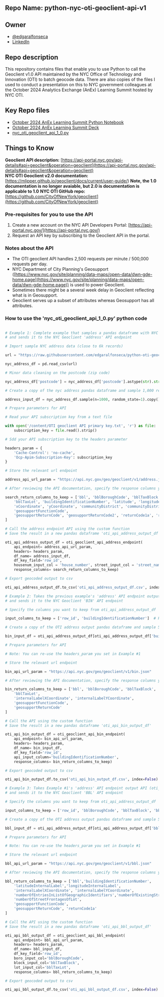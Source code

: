 

## Repo Name: python-nyc-oti-geoclient-api-v1

## Owner

- [@edgaralfonseca](https://github.com/edgaralfonseca)
- [LinkedIn](https://www.linkedin.com/in/edgar-alfonseca/)

## Repo description

This repository contains files that enable you to use Python to call the Geoclient v1.0 API maintained by the NYC Office of Technology and Innovation (OTI) to batch geocode data. There are also copies of the files I used to conduct a presentation on this to NYC government colleagues at the October 2024 Analytics Exchange (AnEx) Learning Summit hosted by NYC OTI.

## Key Repo files

- [October 2024 AnEx Learning Summit Python Notebook](https://github.com/edgaralfonseca/python-nyc-oti-geoclient-api-v1/blob/main/Oct_2024_AnEx_Learning_Summit_Notebook.ipynb)
- [October 2024 AnEx Learning Summit Deck](https://github.com/edgaralfonseca/python-nyc-oti-geoclient-api-v1/blob/main/Edgar%20AnEx%20Oct%202024%20Learning%20Summit%20Deck.pdf)
- [nyc_oti_geoclient_api_1_0.py](https://raw.githubusercontent.com/edgaralfonseca/python-nyc-oti-geoclient-api-v1/main/nyc_oti_geoclient_api_1_0.py)

## Things to Know

**Geoclient API description:** [https://api-portal.nyc.gov/api-details#api=geoclient&operation=geoclient](https://api-portal.nyc.gov/api-details#api=geoclient&operation=geoclient)  
**NYC OTI Geoclient v2.0 documentation:** [https://mlipper.github.io/geoclient/docs/current/user-guide/)
**Note, the 1.0 documentation is no longer avaiable, but 2.0 is documentation is applicable to 1.0**
**NYC OTI GitHub repo:** [https://github.com/CityOfNewYork/geoclient](https://github.com/CityOfNewYork/geoclient)

### Pre-requisites for you to use the API

1. Create a new account on the NYC API Developers Portal: [https://api-portal.nyc.gov/](https://api-portal.nyc.gov/)
2. Request an API key by subscribing to the Geoclient API in the portal.

### Notes about the API

- The OTI geoclient API handles 2,500 requests per minute / 500,000 requests per day.
- NYC Department of City Planning's Geosupport ([https://www.nyc.gov/site/planning/data-maps/open-data/dwn-gde-home.page](https://www.nyc.gov/site/planning/data-maps/open-data/dwn-gde-home.page)) is used to power Geoclient.
- Sometimes there might be a several week delay in Geoclient reflecting what is in Geosupport.
- Geoclient serves up a subset of attributes whereas Geosupport has all attributes.

### How to use the 'nyc_oti_geoclient_api_1_0.py' python code

```python

# Example 1: Complete example that samples a pandas dataframe with NYC addresses
# and sends it to the NYC Geoclient 'address' API endpoint

# Import sample NYC address data (close to 6k records)

url = "https://raw.githubusercontent.com/edgaralfonseca/python-oti-geoclient-api-v1/main/nyc_sample_almost_6k_addresses.csv"

nyc_address_df = pd.read_csv(url)

# Minor data cleaning on the postcode (zip code)

nyc_address_df['postcode'] = nyc_address_df['postcode'].astype(str).str[:5]

# Create a copy of the nyc address pandas dataframe and sample 1,000 records

address_input_df = nyc_address_df.sample(n=1000, random_state=1).copy()

# Prepare parameters for API

# Read your API subscription key from a text file

with open('/content/OTI geoclient API primary key.txt', 'r') as file:
    subscription_key = file.read().strip()

# Sdd your API subscription key to the headers parameter

headers_param = {
    'Cache-Control': 'no-cache',
    'Ocp-Apim-Subscription-Key': subscription_key
}

# Store the relevant url endpoint 

address_api_url_param = "https://api.nyc.gov/geo/geoclient/v1/address.json"

# After reviewing the API documentation, specify the response columns you are interested in keeping

search_return_columns_to_keep = ['bbl', 'bblBoroughCode', 'bblTaxBlock',
    'bblTaxLot', 'buildingIdentificationNumber', 'latitude', 'longitude',
    'xCoordinate', 'yCoordinate', 'communityDistrict', 'communityDistrictNumber',
    'geosupportFunctionCode',
    'geosupportReturnCode', 'geosupportReturnCode2', 'returnCode1a', 'returnCode1e'
]

# Call the address endpoint API using the custom function
# Save the result in a new pandas dataframe 'oti_api_address_output_df'

oti_api_address_output_df = oti_geoclient_api_address_endpoint(
    api_endpoint= address_api_url_param,
    headers= headers_param,
    df_name= address_input_df,
    df_key_field='row_id',
    housenum_input_col = 'house_number', street_input_col = 'street_name' , boro_input_col= 'borough' , zip_input_col= 'postcode',
    response_columns= search_return_columns_to_keep)

# Export geocoded output to csv

oti_api_address_output_df.to_csv('oti_api_address_output_df.csv', index=False)

# Example 2: Takes the previous example's 'address' API endpoint output (oti_api_address_output_df)
# and sends it to the NYC Geoclient 'BIN' API endpoint

# Specify the columns you want to keep from oti_api_address_output_df

input_columns_to_keep = ['row_id', 'buildingIdentificationNumber']  # Replace with the columns you want to keep

# Create a copy of the OTI address output pandas dataframe and sample 500 records

bin_input_df = oti_api_address_output_df[oti_api_address_output_df['buildingIdentificationNumber'].notna()][input_columns_to_keep].sample(n=500, random_state=1).copy()

# Prepare parameters for API

# Note: You can re-use the headers_param you set in Example #1

# Store the relevant url endpoint 

bin_api_url_param = "https://api.nyc.gov/geo/geoclient/v1/bin.json"

# After reviewing the API documentation, specify the response columns you are interested in keeping

bin_return_columns_to_keep = ['bbl', 'bblBoroughCode', 'bblTaxBlock',
    'bblTaxLot',
    'internalLabelXCoordinate', 'internalLabelYCoordinate',
    'geosupportFunctionCode',
    'geosupportReturnCode'
]

# Call the API using the custom function
# Save the result in a new pandas dataframe 'oti_api_bin_output_df'

oti_api_bin_output_df = oti_geoclient_api_bin_endpoint(
    api_endpoint= bin_api_url_param,
    headers= headers_param,
    df_name= bin_input_df,
    df_key_field='row_id',
    api_input_column='buildingIdentificationNumber',
    response_columns= bin_return_columns_to_keep)

# Export geocoded output to csv

oti_api_bin_output_df.to_csv('oti_api_bin_output_df.csv', index=False)

# Example 3: Takes Example #1's 'address' API endpoint output API (oti_api_address_output_df)
# and sends it to the NYC Geoclient 'BBL' API endpoint

# Specify the columns you want to keep from oti_api_address_output_df

input_columns_to_keep = ['row_id', 'bblBoroughCode', 'bblTaxBlock', 'bblTaxLot']  # Replace with the columns you want to keep

# Create a copy of the OTI address output pandas dataframe and sample 500 records

bbl_input_df = oti_api_address_output_df[oti_api_address_output_df['bblBoroughCode'].notna()][input_columns_to_keep].sample(n=500, random_state=1).copy()

# Prepare parameters for API

# Note: You can re-use the headers_param you set in Example #1

# Store the relevant url endpoint 

bbl_api_url_param = "https://api.nyc.gov/geo/geoclient/v1/bbl.json"

# After reviewing the API documentation, specify the response columns you are interested in keeping

bbl_return_columns_to_keep = ['bbl','buildingIdentificationNumber',
    'latitudeInternalLabel','longitudeInternalLabel',
    'internalLabelXCoordinate', 'internalLabelYCoordinate',
    'numberOfEntriesInListOfGeographicIdentifiers','numberOfExistingStructuresOnLot',
    'numberOfStreetFrontagesOfLot',
    'geosupportFunctionCode',
    'geosupportReturnCode', 'returnCode1a'
]

# Call the API using the custom function
# Save the result in a new pandas dataframe 'oti_api_bbl_output_df'

oti_api_bbl_output_df = oti_geoclient_api_bbl_endpoint(
    api_endpoint= bbl_api_url_param,
    headers= headers_param,
    df_name= bbl_input_df,
    df_key_field='row_id',
    boro_input_col='bblBoroughCode',
    block_input_col='bblTaxBlock',
    lot_input_col='bblTaxLot',
    response_columns= bbl_return_columns_to_keep)

# Export geocoded output to csv

oti_api_bbl_output_df.to_csv('oti_api_bbl_output_df.csv', index=False)

```
